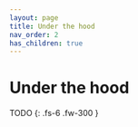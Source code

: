 ```yaml
---
layout: page
title: Under the hood
nav_order: 2
has_children: true
---
```


# Under the hood

TODO
{: .fs-6 .fw-300 }

